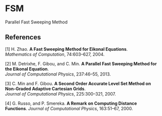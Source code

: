 # FSM
Parallel Fast Sweeping Method

## References

[1] H. Zhao.  **A Fast Sweeping Method for Eikonal Equations**.  
*Mathematics of Computation*, 74:603–627, 2004.

[2] M. Detrixhe, F. Gibou, and C. Min.  **A Parallel Fast Sweeping Method for the Eikonal Equation**.  
*Journal of Computational Physics*, 237:46–55, 2013.

[3] C. Min and F. Gibou.  **A Second Order Accurate Level Set Method on Non-Graded Adaptive Cartesian Grids**.  
*Journal of Computational Physics*, 225:300–321, 2007.

[4] G. Russo, and P. Smereka.  **A Remark on Computing Distance Functions**.
*Journal of Computational Physics*, 163:51–67, 2000.
